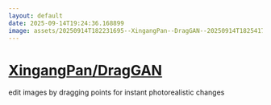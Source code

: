 ```yaml
---
layout: default
date: 2025-09-14T19:24:36.168899
image: assets/20250914T182231695--XingangPan--DragGAN--20250914T182541790--cropped.png
---
```


# [XingangPan/DragGAN](https://github.com/XingangPan/DragGAN)

edit images by dragging points for instant photorealistic changes
